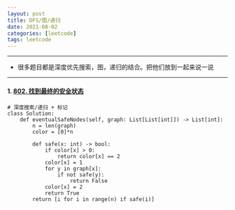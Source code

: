 ```yaml
---
layout: post
title: DFS/图/递归
date: 2021-08-02
categories: [leetcode]
tags: leetcode
---
```


---
- 很多题目都是深度优先搜索，图，递归的结合。把他们放到一起来说一说
---

#### 1. [802. 找到最终的安全状态](https://leetcode-cn.com/problems/find-eventual-safe-states/)
```
# 深度搜索/递归 + 标记
class Solution:
    def eventualSafeNodes(self, graph: List[List[int]]) -> List[int]:
        n = len(graph)
        color = [0]*n

        def safe(x: int) -> bool:
            if color[x] > 0:
                return color[x] == 2
            color[x] = 1
            for y in graph[x]:
                if not safe(y):
                    return False
            color[x] = 2
            return True
        return [i for i in range(n) if safe(i)]
```

